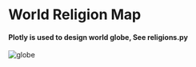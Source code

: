 # World Religion Map

#### Plotly is used to design world globe, See religions.py

![globe](http://htmlpreview.github.io/?https://github.com/rajat19/Pyscience/blob/master/images/worldreligionmap2010.html)